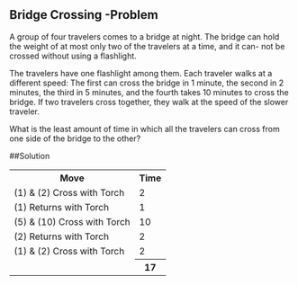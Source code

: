 #
## Bridge Crossing -Problem
A group of four travelers comes to a bridge at night. The bridge can hold the weight of at most only two of the travelers at a time, and it can- not be crossed without using a flashlight.

The travelers have one flashlight among them. Each traveler walks at a different speed: The first can cross the bridge in 1 minute, the second in 2 minutes, the third in 5 minutes, and the fourth takes 10 minutes to cross the bridge. If two travelers cross together, they walk at the speed of the slower traveler.

What is the least amount of time in which all the travelers can cross from one side of the bridge to the other?

##Solution

<table class="p4table width50">
<tr><th>Move</th><th>Time</th>
</tr>
<tr><td>(1) &amp; (2) Cross with Torch</td><td>2</td>
</tr>
<tr><td>(1) Returns with Torch</td><td>1</td>
</tr>
<tr><td>(5) &amp; (10) Cross with Torch</td><td>10</td>
</tr>
<tr><td>(2) Returns with Torch</td><td>2</td>
</tr>
<tr><td>(1) &amp; (2) Cross with Torch</td><td>2</td>
</tr>
<tr><td>&nbsp;</td><th>17</th></tr>
</table>
